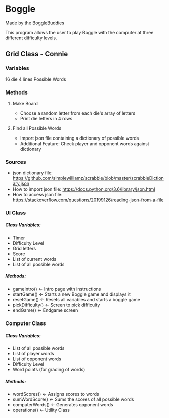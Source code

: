 # Boggle
Made by the BoggleBuddies

This program allows the user to play Boggle with the computer at three different difficulty levels.

## Grid Class - Connie

### Variables
16 die
4 lines
Possible Words

### Methods
1. Make Board
	* Choose a random letter from each die's array of letters
	* Print die letters in 4 rows

2. Find all Possible Words
	* Import json file containing a dictionary of possible words
	* Additional Feature: Check player and opponent words against dictionary

### Sources
* json dictionary file: https://github.com/simplewilliamz/scrabble/blob/master/scrabbleDictionary.json
* How to import json file: https://docs.python.org/3.6/library/json.html
* How to access json file: https://stackoverflow.com/questions/20199126/reading-json-from-a-file

### UI Class

##### Class Variables:
* Timer
* Difficulty Level
* Grid letters
* Score
* List of current words
* List of all possible words

##### Methods:
* gameIntro() ← Intro page with instructions
* startGame() ← Starts a new Boggle game and displays it
* resetGame() ← Resets all variables and starts a boggle game
* pickDifficulty() ← Screen to pick difficulty
* endGame() ← Endgame screen


### Computer Class

##### Class Variables:
* List of all possible words
* List of player words
* List of opponent words
* Difficulty Level
* Word points (for grading of words)

##### Methods:
* wordScores() ← Assigns scores to words
* sumWordScore() ← Sums the scores of all possible words
* computerWords() ← Generates opponent words
* operations() ← Utility Class
